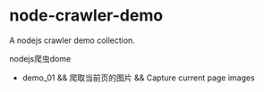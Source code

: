 # node-crawler-demo

A nodejs crawler demo collection.

nodejs爬虫dome

- 	demo_01 && 爬取当前页的图片 && Capture current page images